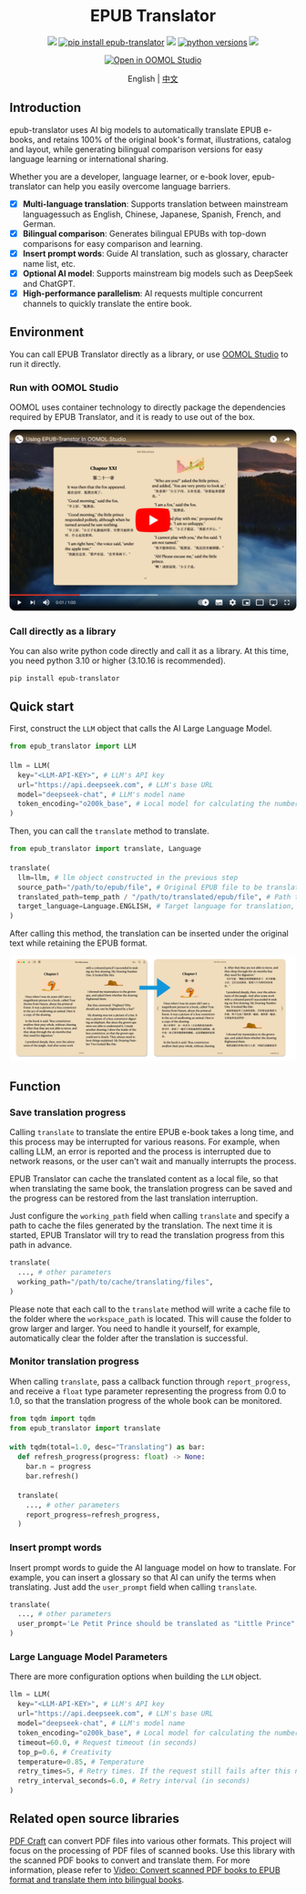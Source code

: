 <div align=center>
  <h1>EPUB Translator</h1>
  <p>
    <a href="https://github.com/oomol-lab/epub-translator/actions/workflows/build.yml" target="_blank"><img src="https://img.shields.io/github/actions/workflow/status/oomol-lab/epub-translator/build.yml" alt"ci" /></a>
    <a href="https://pypi.org/project/epub-translator/" target="_blank"><img src="https://img.shields.io/badge/pip_install-epub--translator-blue" alt="pip install epub-translator" /></a>
    <a href="https://pypi.org/project/epub-translator/" target="_blank"><img src="https://img.shields.io/pypi/v/epub-translator.svg" alt"pypi epub-translator" /></a>
    <a href="https://pypi.org/project/epub-translator/" target="_blank"><img src="https://img.shields.io/pypi/pyversions/epub-translator.svg" alt="python versions" /></a>
    <a href="https://github.com/oomol-lab/epub-translator/blob/main/LICENSE" target="_blank"><img src="https://img.shields.io/github/license/oomol-lab/epub-translator" alt"license" /></a>
  </p>
  <p><a href="https://hub.oomol.com/package/books-translator?open=true" target="_blank"><img src="https://static.oomol.com/assets/button.svg" alt="Open in OOMOL Studio" /></a></p>
  <p>English | <a href="./README_zh-CN.md">中文</a></p>
</div>

## Introduction

epub-translator uses AI big models to automatically translate EPUB e-books, and retains 100% of the original book's format, illustrations, catalog and layout, while generating bilingual comparison versions for easy language learning or international sharing.

Whether you are a developer, language learner, or e-book lover, epub-translator can help you easily overcome language barriers.

- [x] **Multi-language translation**: Supports translation between mainstream languages ​​such as English, Chinese, Japanese, Spanish, French, and German.
- [x] **Bilingual comparison**: Generates bilingual EPUBs with top-down comparisons for easy comparison and learning.
- [x] **Insert prompt words**: Guide AI translation, such as glossary, character name list, etc.
- [x] **Optional AI model**: Supports mainstream big models such as DeepSeek and ChatGPT.
- [x] **High-performance parallelism**: AI requests multiple concurrent channels to quickly translate the entire book.

## Environment

You can call EPUB Translator directly as a library, or use [OOMOL Studio](https://oomol.com/) to run it directly.

### Run with OOMOL Studio

OOMOL uses container technology to directly package the dependencies required by EPUB Translator, and it is ready to use out of the box.

[![](./docs/images/link2youtube.png)](https://www.youtube.com/watch?v=QsAdiskxfXI)

### Call directly as a library

You can also write python code directly and call it as a library. At this time, you need python 3.10 or higher (3.10.16 is recommended).

```shell
pip install epub-translator
```

## Quick start

First, construct the `LLM` object that calls the AI ​​Large Language Model.

```python
from epub_translator import LLM

llm = LLM(
  key="<LLM-API-KEY>", # LLM's API key
  url="https://api.deepseek.com", # LLM's base URL
  model="deepseek-chat", # LLM's model name
  token_encoding="o200k_base", # Local model for calculating the number of tokens
)
```

Then, you can call the `translate` method to translate.

```python
from epub_translator import translate, Language

translate(
  llm=llm, # llm object constructed in the previous step
  source_path="/path/to/epub/file", # Original EPUB file to be translated
  translated_path=temp_path / "/path/to/translated/epub/file", # Path to save the translated EPUB
  target_language=Language.ENGLISH, # Target language for translation, in this case English.
)
```

After calling this method, the translation can be inserted under the original text while retaining the EPUB format.

![](./docs/images/translation.png)

## Function

### Save translation progress

Calling `translate` to translate the entire EPUB e-book takes a long time, and this process may be interrupted for various reasons. For example, when calling LLM, an error is reported and the process is interrupted due to network reasons, or the user can't wait and manually interrupts the process.

EPUB Translator can cache the translated content as a local file, so that when translating the same book, the translation progress can be saved and the progress can be restored from the last translation interruption.

Just configure the `working_path` field when calling `translate` and specify a path to cache the files generated by the translation. The next time it is started, EPUB Translator will try to read the translation progress from this path in advance.

```python
translate(
  ..., # other parameters
  working_path="/path/to/cache/translating/files",
)
```

Please note that each call to the `translate` method will write a cache file to the folder where the `workspace_path` is located. This will cause the folder to grow larger and larger. You need to handle it yourself, for example, automatically clear the folder after the translation is successful.

### Monitor translation progress

When calling `translate`, pass a callback function through `report_progress`, and receive a `float` type parameter representing the progress from 0.0 to 1.0, so that the translation progress of the whole book can be monitored.

```python
from tqdm import tqdm
from epub_translator import translate

with tqdm(total=1.0, desc="Translating") as bar:
  def refresh_progress(progress: float) -> None:
    bar.n = progress
    bar.refresh()

  translate(
    ..., # other parameters
    report_progress=refresh_progress,
  )
```

### Insert prompt words

Insert prompt words to guide the AI ​​language model on how to translate. For example, you can insert a glossary so that AI can unify the terms when translating. Just add the `user_prompt` field when calling `translate`.

```python
translate(
  ..., # other parameters
  user_prompt='Le Petit Prince should be translated as "Little Prince".',
)
```

### Large Language Model Parameters

There are more configuration options when building the `LLM` object.

```python
llm = LLM(
  key="<LLM-API-KEY>", # LLM's API key
  url="https://api.deepseek.com", # LLM's base URL
  model="deepseek-chat", # LLM's model name
  token_encoding="o200k_base", # Local model for calculating the number of tokens
  timeout=60.0, # Request timeout (in seconds)
  top_p=0.6, # Creativity
  temperature=0.85, # Temperature
  retry_times=5, # Retry times. If the request still fails after this number, an error will be reported
  retry_interval_seconds=6.0, # Retry interval (in seconds)
)
```

## Related open source libraries

[PDF Craft](https://github.com/oomol-lab/pdf-craft) can convert PDF files into various other formats. This project will focus on the processing of PDF files of scanned books. Use this library with the scanned PDF books to convert and translate them. For more information, please refer to [Video: Convert scanned PDF books to EPUB format and translate them into bilingual books](https://www.bilibili.com/video/BV1tMQZY5EYY/).
